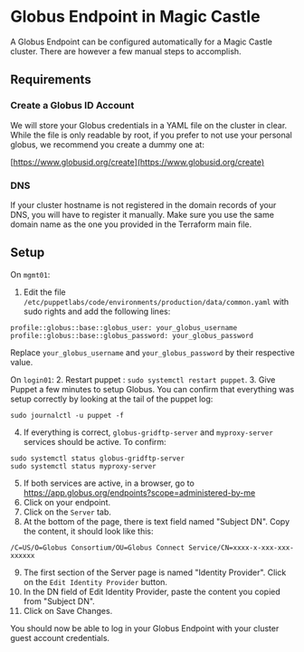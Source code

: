 # Globus Endpoint in Magic Castle

A Globus Endpoint can be configured automatically for a Magic Castle cluster.
There are however a few manual steps to accomplish.

## Requirements
### Create a Globus ID Account

We will store your Globus credentials in a YAML file on the cluster in
clear. While the file is only readable by root, if you prefer to not use your
personal globus, we recommend you create a dummy one at:

[https://www.globusid.org/create](https://www.globusid.org/create)

### DNS

If your cluster hostname is not registered in the domain records of your DNS,
you will have to register it manually. Make sure you use the same domain name
as the one you provided in the Terraform main file.

## Setup

On `mgmt01`:
1. Edit the file `/etc/puppetlabs/code/environments/production/data/common.yaml` with sudo rights
and add the following lines:
```
profile::globus::base::globus_user: your_globus_username
profile::globus::base::globus_password: your_globus_password
```
Replace `your_globus_username` and `your_globus_password` by their respective value.

On `login01`:
2. Restart puppet : `sudo systemctl restart puppet`.
3. Give Puppet a few minutes to setup Globus. You can confirm that
everything was setup correctly by looking at the tail of the puppet log:
```
sudo journalctl -u puppet -f
```
4. If everything is correct, `globus-gridftp-server` and `myproxy-server`
services should be active. To confirm:
```
sudo systemctl status globus-gridftp-server
sudo systemctl status myproxy-server
```
5. If both services are active, in a browser, go to
https://app.globus.org/endpoints?scope=administered-by-me
6. Click on your endpoint.
7. Click on the `Server` tab.
8. At the bottom of the page, there is text field named "Subject DN". Copy the content, it should look like this:
```
/C=US/O=Globus Consortium/OU=Globus Connect Service/CN=xxxx-x-xxx-xxx-xxxxxx
```
9. The first section of the Server page is named "Identity Provider". Click on the `Edit Identity Provider` button.
10. In the DN field of Edit Identity Provider, paste the content you copied from "Subject DN".
11. Click on Save Changes.

You should now be able to log in your Globus Endpoint with your cluster guest account credentials.